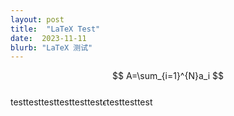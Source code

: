 ```yaml
---
layout: post
title:  "LaTeX Test"
date:  2023-11-11
blurb: "LaTeX 测试"
---
```


$$
A=\sum_{i=1}^{N}a_i
$$
<br />
testtesttesttesttesttest$\epsilon$testtesttest